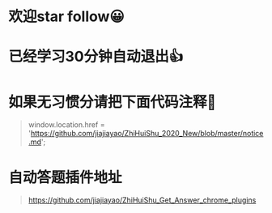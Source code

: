 # 欢迎star follow😀
# 已经学习30分钟自动退出👍
# 如果无习惯分请把下面代码注释👨
> window.location.href = 'https://github.com/jiajiayao/ZhiHuiShu_2020_New/blob/master/notice.md';



# 自动答题插件地址
> https://github.com/jiajiayao/ZhiHuiShu_Get_Answer_chrome_plugins
